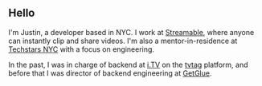 ## Hello

I'm Justin,
a developer based in NYC.
I work at [Streamable][streamable], where anyone can instantly clip and share videos.
I'm also a mentor-in-residence at [Techstars NYC][techstars-nyc] with a focus on engineering.

In the past,
I was in charge of backend at [i.TV][itv] on the [tvtag](tvtag) platform,
and before that I was director of backend engineering at [GetGlue][getglue].

[getglue]: https://angel.co/getglue
[github-jdp]: http://github.com/jdp
[itv]: http://i.tv
[streamable]: https://streamable.com
[techstars-nyc]: http://www.techstars.com/program/locations/nyc/
[tvtag]: http://adage.com/article/the-media-guy/tvtag-getglue-paying-50-people-watch-tv/291360/

